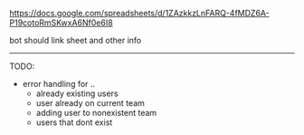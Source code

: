 https://docs.google.com/spreadsheets/d/1ZAzkkzLnFARQ-4fMDZ6A-P19cotoRmSKwxA6Nf0e6I8

bot should link sheet and other info

---

TODO:

- error handling for ..
  - already existing users
  - user already on current team
  - adding user to nonexistent team
  - users that dont exist
